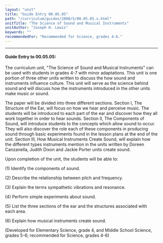 ```yaml
---
layout: "unit"
title: "Guide Entry 00.05.05"
path: "/curriculum/guides/2000/5/00.05.05.x.html"
unitTitle: "The Science of Sound and Musical Instruments"
unitAuthor: "Joseph H. Lewis"
keywords: ""
recommendedFor: "Recommended for Science, grades 4-6."
---
```

<body>
<hr/>
<h4>
Guide Entry to 00.05.05:
</h4>
The curriculum unit, "The Science of Sound and Musical Instruments" can be used with students in grades 4-7 with minor adaptations.  This unit is one portion of three other units written to discuss the how sound and instruments influence culture.   This unit will serve as the science behind sound and will discuss how the instruments introduced in the other units make music or sound.
<p>
The paper will be divided into three different sections.  Section I, The Structure of the Ear, will focus on how we hear and perceive music.  The students will be introduced to each part of the ear and discover how they all work together in order to hear sounds.  Section II, The Components of Sound, will introduce students to the concepts which allow sound to occur.  They will also discover the role each of these components in producing sound through basic experiments found in the lesson plans at the end of the unit.  Section III, How Musical Instruments Create Sound, will explain how the different types instruments mention in the units written by Doreen Canzanella, Judith Dixon and Jackie Porter units create sound.
</p>
<p>
Upon completion of the unit, the students will be able to:
</p>
<p>
(1) Identify the components of sound.
</p>
<p>
(2) Describe the relationship between pitch and frequency.
</p>
<p>
(3) Explain the terms sympathetic vibrations and resonance.
</p>
<p>
(4) Perform simple experiments about sound.
</p>
<p>
(5) List the three sections of the ear and the structures associated with each area.
</p>
<p>
(6) Explain how musical instruments create sound.
</p>
<p>
(Developed for Elementary Science, grade 4, and Middle School Science, grades 5-6; recommended for Science, grades 4-6)
</p>
</body>
